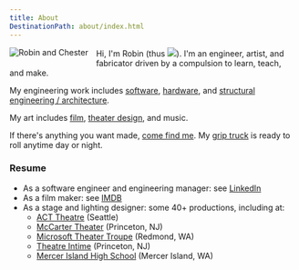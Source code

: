 ```yaml
---
title: About
DestinationPath: about/index.html
---
```


<img src="/pages/about/profile.jpg" alt="Robin and Chester" style="float: left; max-width: 30%; margin-right: 1em; margin-bottom: 1em;">

Hi, I'm Robin (thus <img class="h2" src="/assets/icons/grumpy-robin.svg"/>).
I'm an engineer, artist, and fabricator driven by a compulsion to learn, teach, and make.

My engineering work includes [software](https://www.linkedin.com/in/robingiese/),
[hardware](/posts/warm-and-fuzzy/thermostat-design-2), and [structural engineering / architecture](/portfolio/cottage).

My art includes [film](/posts/film%20making/home-body), [theater design](/posts/theater/the-odyssey), and music.

If there's anything you want made, [come find me](mailto:robin@grumpycorp.com).
My [grip truck](/posts/film%20making/grip-truck) is ready to roll anytime day or night.

### Resume

- As a software engineer and engineering manager: see [LinkedIn](https://www.linkedin.com/in/robingiese)
- As a film maker: see [IMDB](https://www.imdb.com/name/nm8515322/)
- As a stage and lighting designer: some 40+ productions, including at:
  - [ACT Theatre](http://www.acttheatre.org/) (Seattle)
  - [McCarter Theater](https://www.mccarter.org/) (Princeton, NJ)
  - [Microsoft Theater Troupe](https://www.facebook.com/MicrosoftTheaterTroupe/) (Redmond, WA)
  - [Theatre Intime](https://www.theatreintime.org/) (Princeton, NJ)
  - [Mercer Island High School](/posts/theater/the-odyssey) (Mercer Island, WA)
